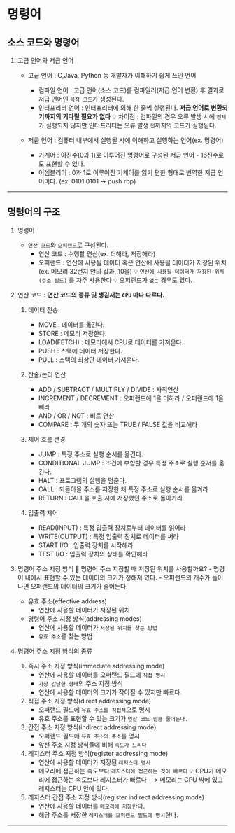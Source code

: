 # 명령어

## 소스 코드와 명령어

1. 고급 언어와 저급 언어
    - 고급 언어 : C,Java, Python 등 개발자가 이해하기 쉽게 쓰인 언어
       - 컴파일 언어 : 고급 언어(소스 코드)를 컴파일러(저급 언어 변환) 후 결과로 저급 언어인 `목적 코드`가 생성된다.
       - 인터프리터 언어 : 인터프리터에 의해 한 줄씩 실행된다. **저급 언어로 변환되기까지의 기다릴 필요가 없다**
       💡 차이점 : 컴파일의 경우 오류 발생 시에 `전체`가 실행되지 않지만 인터프리터는 오류 발생 `전`까지의 코드가 실행된다.

    - 저급 언어 : 컴퓨터 내부에서 실행될 시에 이해하고 실행하는 언어(ex. 명령어)
       - 기계어 : 이진수(0과 1)로 이루어진 명령어로 구성된 저급 언어 - 16진수로도 표현할 수 있다.
       - 어셈블리어 : 0과 1로 이루어진 기계어를 읽기 편한 형태로 번역한 저급 언어이다. (ex. 0101 0101 -> push rbp)


--------------------------------------------------------------------------------------------

## 명령어의 구조

1. 명령어
    - `연산 코드`와 `오퍼랜드`로 구성된다.
       - 연산 코드 : 수행할 연산(ex. 더해라, 저장해라)
       - 오퍼랜드 : 연산에 사용될 데이터 혹은 연산에 사용될 데이터가 저장된 위치(ex. 메모리 32번지 안의 값과, 10을)
       💡 `연산에 사용될 데이터가 저장된 위치(주소 필드)` 를 자주 사용한다
       💡 오퍼랜드가 `없는` 경우도 있다.

2. 연산 코드 : **연산 코드의 종류 및 생김새는 `CPU` 마다 다르다.**
   1. 데이터 전송
      - MOVE : 데이터를 옮긴다.
      - STORE : 메모리 저장한다.
      - LOAD(FETCH) : 메모리에서 CPU로 데이터를 가져온다.
      - PUSH : 스택에 데이터 저장한다.
      - PULL : 스택의 최상단 데이터 가져온다.

   2. 산술/논리 연산
      - ADD / SUBTRACT / MULTIPLY / DIVIDE : 사칙연산
      - INCREMENT / DECREMENT : 오퍼랜드에 1을 더하라 / 오퍼랜드에 1을 빼라
      - AND / OR / NOT : 비트 연산
      - COMPARE : 두 개의 숫자 또는 TRUE / FALSE 값을 비교해라

   3. 제어 흐름 변경
      - JUMP : 특정 주소로 실행 순서를 옮긴다.
      - CONDITIONAL JUMP : 조건에 부합할 경우 특정 주소로 실행 순서를 옮긴다.
      - HALT : 프로그램의 실행을 멈춘다.
      - CALL : 되돌아올 주소를 저장한 채 특정 주소로 실행 순서를 옮겨라
      - RETURN : CALL을 호출 시에 저장했던 주소로 돌아가라

   4. 입출력 제어
      - READ(INPUT) : 특정 입출력 장치로부터 데이터를 읽어라
      - WRITE(OUTPUT) : 특정 입출력 장치로 데이터를 써라
      - START I/O : 입출력 장치를 시작해라
      - TEST I/O : 입출력 장치의 상태를 확인해라


3. 명령어 주소 지정 방식
   📌 명령어 주소 지정할 때 저장된 위치를 사용할까요?
        - 명령어 내에서 표현할 수 있는 데이터의 크기가 정해져 있다.
        - 오퍼랜드의 개수가 늘어나면 오퍼랜드의 데이터의 크기가 줄어든다.

   - 유효 주소(effective address)
      - 연산에 사용할 데이터가 저장된 위치
   - 명령어 주소 지정 방식(addressing modes)
      - 연산에 사용할 데이터가 `저장된 위치를 찾는 방법`
      - `유효 주소`를 찾는 방법

4. 명령어 주소 지정 방식의 종류
   1. 즉시 주소 지정 방식(immediate addressing mode)
      - 연산에 사용할 데이터를 오퍼랜드 필드에 `직접 명시`
      - `가장 간단한 형태`의 주소 지정 방식
      - 연산에 사용할 데이터의 크기가 작아질 수 있지만 빠르다.
   2. 직접 주소 지정 방식(direct addressing mode)
      - 오퍼랜드 필드에 `유효 주소를 직접적`으로 명시
      - 유효 주소를 표현할 수 있는 크기가 `연산 코드 만큼 줄어든다.`
   3. 간접 주소 지정 방식(indirect addressing mode)
      - 오퍼랜드 필드에 `유효 주소의 주소`를 명시
      - 앞선 주소 지정 방식들에 비해 `속도가 느리다`
   4. 레지스터 주소 지정 방식(register addressing mode)
      - 연산에 사용할 데이터가 저장된 `레지스터 명시`
      - 메모리에 접근하는 속도보다 `레지스터에 접근하는 것이 빠르다`
      💡 CPU가 메모리에 접근하는 속도보다 레지스터가 빠르다 --> 메모리는 CPU 밖에 있고 레지스터는 CPU 안에 있다.
   5. 레지스터 간접 주소 지정 방식(register indirect addressing mode)
      - 연산에 사용할 데이터를 `메모리에 저장`한다.
      - 해당 주소를 저장한 `레지스터를 오퍼랜드 필드에 명시`한다.

--------------------------------------------------------------------------------------------

